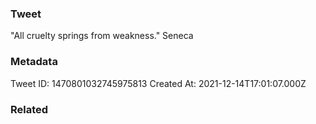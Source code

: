 ### Tweet
"All cruelty springs from weakness." Seneca

### Metadata
Tweet ID: 1470801032745975813
Created At: 2021-12-14T17:01:07.000Z

### Related

